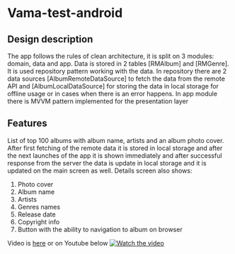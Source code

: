 # Vama-test-android

Design description
------
The app follows the rules of clean architecture, it is split on 3 modules: domain, data and app.
Data is stored in 2 tables [RMAlbum] and [RMGenre]. It is used repository pattern working with the
data. In repository there are 2 data sources [AlbumRemoteDataSource] to fetch the data from the
remote API and [AlbumLocalDataSource] for storing the data in local storage for offline usage or in
cases when there is an error happens. In app module there is MVVM pattern implemented for the
presentation layer

Features
------
List of top 100 albums with album name, artists and an album photo cover. After first fetching of
the remote data it is stored in local storage and after the next launches of the app it is shown
immediately and after successful response from the server the data is update in local storage and
it is updated on the main screen as well. Details screen also shows:
1. Photo cover
2. Album name
3. Artists
4. Genres names
5. Release date
6. Copyright info
7. Button with the ability to navigation to album on browser

Video is [here](https://github.com/OleksandrovGeniusee/VamaTest/blob/main/device-2022-09-27-113605.webm) or on Youtube below
[![Watch the video](https://img.youtube.com/vi/ZQRI68Gt2y0/hqdefault.jpg)](https://youtube.com/shorts/ZQRI68Gt2y0)